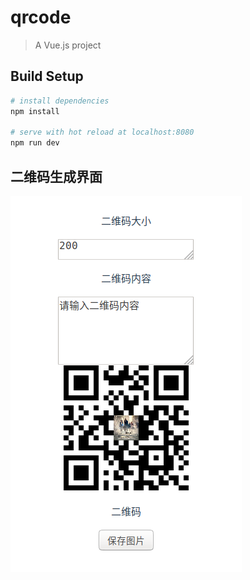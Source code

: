 # qrcode

> A Vue.js project

## Build Setup

``` bash
# install dependencies
npm install

# serve with hot reload at localhost:8080
npm run dev
```

## 二维码生成界面

![demo](./src/assets/demo.png)
